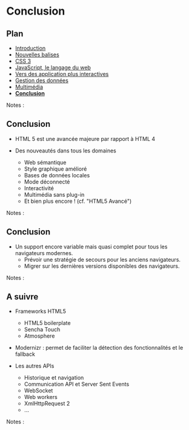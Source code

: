 # Conclusion

<!-- .slide: class="page-title" -->



## Plan

<!-- .slide: class="toc" -->

- [Introduction](#/1)
- [Nouvelles balises](#/2)
- [CSS 3](#/3)
- [JavaScript, le langage du web](#/4)
- [Vers des application plus interactives](#/5)
- [Gestion des données](#/6)
- [Multimédia](#/7)
- **[Conclusion](#/8)**

Notes :




## Conclusion

- HTML 5 est une avancée majeure par rapport à HTML 4

- Des nouveautés dans tous les domaines
    - Web sémantique
    - Style graphique amélioré
    - Bases de données locales
    - Mode déconnecté
    - Interactivité
    - Multimédia sans plug-in
    - Et bien plus encore ! (cf. "HTML5 Avancé")

Notes :




## Conclusion

- Un support encore variable mais quasi complet pour tous les navigateurs modernes.
  - Prévoir une stratégie de secours pour les anciens navigateurs.
  - Migrer sur les dernières versions disponibles des navigateurs.

Notes :




## A suivre

- Frameworks HTML5
    - HTML5 boilerplate
    - Sencha Touch
    - Atmosphere

- Modernizr : permet de faciliter la détection des fonctionnalités et le fallback
- Les autres APIs
    - Historique et navigation
    - Communication API et Server Sent Events
    - WebSocket
    - Web workers
    - XmlHttpRequest 2
    - ...

Notes :




<!-- .slide: class="page-questions" -->
